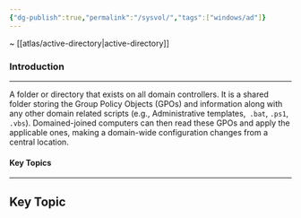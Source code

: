 ```yaml
---
{"dg-publish":true,"permalink":"/sysvol/","tags":["windows/ad"]}
---
```


~ [[atlas/active-directory\|active-directory]]
### Introduction
---
A folder or directory that exists on all domain controllers. It is a shared folder storing the Group Policy Objects (GPOs) and information along with any other domain related scripts (e.g., Administrative templates,` .bat`, `.ps1`, ` .vbs`). Domained-joined computers can then read these GPOs and apply the applicable ones, making a domain-wide configuration changes from a central location.
#### Key Topics
---
## Key Topic


